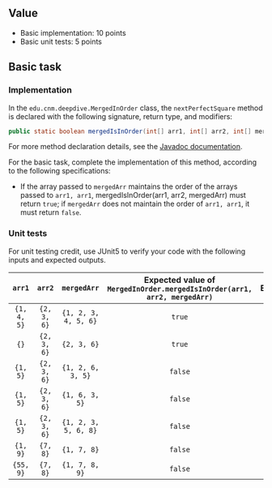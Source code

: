 ## Value

* Basic implementation: 10 points
* Basic unit tests: 5 points

## Basic task

### Implementation

In the `edu.cnm.deepdive.MergedInOrder` class, the `nextPerfectSquare` method is declared with the following signature, return type, and modifiers:

```java
public static boolean mergedIsInOrder(int[] arr1, int[] arr2, int[] mergedArr)
```

For more method declaration details, see the [Javadoc documentation](docs/api/edu/cnm/deepdive/Square.html#nextPerfectSquare(long)).

For the basic task, complete the implementation of this method, according to the following specifications:

* If the array passed to `mergedArr` maintains the order of the arrays passed to `arr1, arr1`, mergedIsInOrder(arr1, arr2, mergedArr) must return `true`; if `mergedArr` does not maintain the order of `arr1, arr1`, it must return `false`. 

### Unit tests

For unit testing credit, use JUnit5 to verify your code with the following inputs and expected outputs.

| `arr1` | `arr2` | `mergedArr` | Expected value of `MergedInOrder.mergedIsInOrder(arr1, arr2, mergedArr)` | Exception |
|:--------:|:------:|:----:|:--------:|:----------------------------------------------------:|
| `{1, 4, 5}` | `{2, 3, 6}` | `{1, 2, 3, 4, 5, 6}` |`true` | (none) |
| `{}` | `{2, 3, 6}` | `{2, 3, 6}` |`true` | (none) |
| `{1, 5}` | `{2, 3, 6}` | `{1, 2, 6, 3, 5}` |`false` | (none) |
| `{1, 5}` | `{2, 3, 6}` | `{1, 6, 3, 5}` |`false` | (none) |
| `{1, 5}` | `{2, 3, 6}` | `{1, 2, 3, 5, 6, 8}` |`false` | (none) |
| `{1, 9}` | `{7, 8}` | `{1, 7, 8}` |`false` | (none) |
| `{55, 9}` | `{7, 8}` | `{1, 7, 8, 9}` |`false` | (none) |




